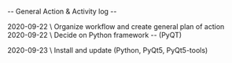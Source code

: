 -- General Action & Activity log --  
  
2020-09-22 \ Organize workflow and create general plan of action  
2020-09-22 \ Decide on Python framework -- (PyQT)  

2020-09-23 \ Install and update (Python, PyQt5, PyQt5-tools)
